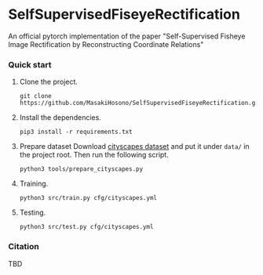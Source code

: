 # SelfSupervisedFiseyeRectification
An official pytorch implementation of the paper "Self-Supervised Fisheye Image Rectification by Reconstructing Coordinate Relations"

### Quick start
1. Clone the project.
   ```
   git clone https://github.com/MasakiHosono/SelfSupervisedFiseyeRectification.git
   ```

1. Install the dependencies.
   ```
   pip3 install -r requirements.txt
   ```

1. Prepare dataset
   Download [cityscapes dataset](https://www.cityscapes-dataset.com) and put it under `data/` in the project root.
   Then run the following script.
   ```
   python3 tools/prepare_cityscapes.py
   ```

1. Training.
   ```
   python3 src/train.py cfg/cityscapes.yml
   ```

1. Testing.
   ```
   python3 src/test.py cfg/cityscapes.yml
   ```

### Citation
TBD
